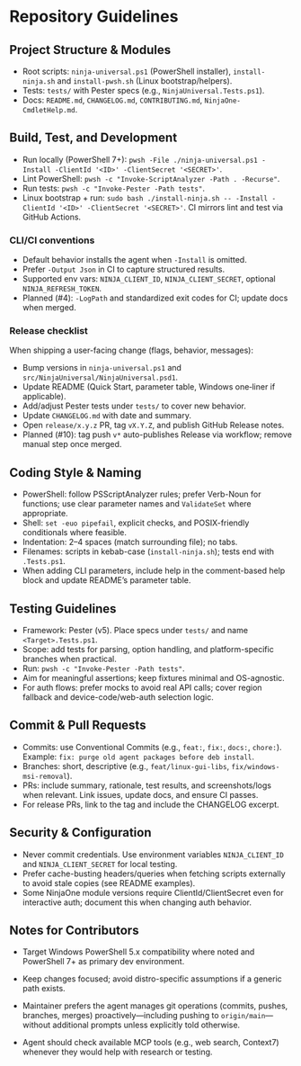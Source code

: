 # Repository Guidelines

## Project Structure & Modules
- Root scripts: `ninja-universal.ps1` (PowerShell installer), `install-ninja.sh` and `install-pwsh.sh` (Linux bootstrap/helpers).
- Tests: `tests/` with Pester specs (e.g., `NinjaUniversal.Tests.ps1`).
- Docs: `README.md`, `CHANGELOG.md`, `CONTRIBUTING.md`, `NinjaOne-CmdletHelp.md`.

## Build, Test, and Development
- Run locally (PowerShell 7+): `pwsh -File ./ninja-universal.ps1 -Install -ClientId '<ID>' -ClientSecret '<SECRET>'`.
- Lint PowerShell: `pwsh -c "Invoke-ScriptAnalyzer -Path . -Recurse"`.
- Run tests: `pwsh -c "Invoke-Pester -Path tests"`.
- Linux bootstrap + run: `sudo bash ./install-ninja.sh -- -Install -ClientId '<ID>' -ClientSecret '<SECRET>'`.
CI mirrors lint and test via GitHub Actions.

### CLI/CI conventions
- Default behavior installs the agent when `-Install` is omitted.
- Prefer `-Output Json` in CI to capture structured results.
- Supported env vars: `NINJA_CLIENT_ID`, `NINJA_CLIENT_SECRET`, optional `NINJA_REFRESH_TOKEN`.
 - Planned (#4): `-LogPath` and standardized exit codes for CI; update docs when merged.

### Release checklist
When shipping a user-facing change (flags, behavior, messages):
- Bump versions in `ninja-universal.ps1` and `src/NinjaUniversal/NinjaUniversal.psd1`.
- Update README (Quick Start, parameter table, Windows one‑liner if applicable).
- Add/adjust Pester tests under `tests/` to cover new behavior.
- Update `CHANGELOG.md` with date and summary.
- Open `release/x.y.z` PR, tag `vX.Y.Z`, and publish GitHub Release notes.
 - Planned (#10): tag push `v*` auto-publishes Release via workflow; remove manual step once merged.

## Coding Style & Naming
- PowerShell: follow PSScriptAnalyzer rules; prefer Verb-Noun for functions; use clear parameter names and `ValidateSet` where appropriate.
- Shell: `set -euo pipefail`, explicit checks, and POSIX-friendly conditionals where feasible.
- Indentation: 2–4 spaces (match surrounding file); no tabs.
- Filenames: scripts in kebab-case (`install-ninja.sh`); tests end with `.Tests.ps1`.
 - When adding CLI parameters, include help in the comment-based help block and update README’s parameter table.

## Testing Guidelines
- Framework: Pester (v5). Place specs under `tests/` and name `<Target>.Tests.ps1`.
- Scope: add tests for parsing, option handling, and platform-specific branches when practical.
- Run: `pwsh -c "Invoke-Pester -Path tests"`.
- Aim for meaningful assertions; keep fixtures minimal and OS-agnostic.
 - For auth flows: prefer mocks to avoid real API calls; cover region fallback and device-code/web-auth selection logic.

## Commit & Pull Requests
- Commits: use Conventional Commits (e.g., `feat:`, `fix:`, `docs:`, `chore:`). Example: `fix: purge old agent packages before deb install`.
- Branches: short, descriptive (e.g., `feat/linux-gui-libs`, `fix/windows-msi-removal`).
- PRs: include summary, rationale, test results, and screenshots/logs when relevant. Link issues, update docs, and ensure CI passes.
 - For release PRs, link to the tag and include the CHANGELOG excerpt.

## Security & Configuration
- Never commit credentials. Use environment variables `NINJA_CLIENT_ID` and `NINJA_CLIENT_SECRET` for local testing.
- Prefer cache-busting headers/queries when fetching scripts externally to avoid stale copies (see README examples).
 - Some NinjaOne module versions require ClientId/ClientSecret even for interactive auth; document this when changing auth behavior.

## Notes for Contributors
- Target Windows PowerShell 5.x compatibility where noted and PowerShell 7+ as primary dev environment.
- Keep changes focused; avoid distro-specific assumptions if a generic path exists.

- Maintainer prefers the agent manages git operations (commits, pushes, branches, merges) proactively—including pushing to `origin/main`—without additional prompts unless explicitly told otherwise.
- Agent should check available MCP tools (e.g., web search, Context7) whenever they would help with research or testing.
